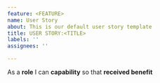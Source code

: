 ```yaml
---
feature: <FEATURE>
name: User Story
about: This is our default user story template
title: USER STORY:<TITLE>
labels: ''
assignees: ''

---
```


As a **role** I can **capability** so that **received benefit**
